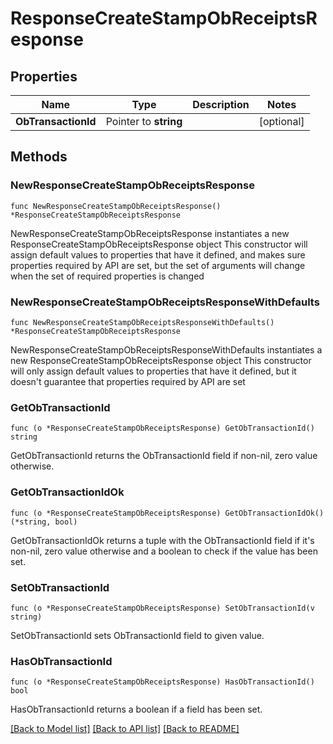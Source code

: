 # ResponseCreateStampObReceiptsResponse

## Properties

Name | Type | Description | Notes
------------ | ------------- | ------------- | -------------
**ObTransactionId** | Pointer to **string** |  | [optional] 

## Methods

### NewResponseCreateStampObReceiptsResponse

`func NewResponseCreateStampObReceiptsResponse() *ResponseCreateStampObReceiptsResponse`

NewResponseCreateStampObReceiptsResponse instantiates a new ResponseCreateStampObReceiptsResponse object
This constructor will assign default values to properties that have it defined,
and makes sure properties required by API are set, but the set of arguments
will change when the set of required properties is changed

### NewResponseCreateStampObReceiptsResponseWithDefaults

`func NewResponseCreateStampObReceiptsResponseWithDefaults() *ResponseCreateStampObReceiptsResponse`

NewResponseCreateStampObReceiptsResponseWithDefaults instantiates a new ResponseCreateStampObReceiptsResponse object
This constructor will only assign default values to properties that have it defined,
but it doesn't guarantee that properties required by API are set

### GetObTransactionId

`func (o *ResponseCreateStampObReceiptsResponse) GetObTransactionId() string`

GetObTransactionId returns the ObTransactionId field if non-nil, zero value otherwise.

### GetObTransactionIdOk

`func (o *ResponseCreateStampObReceiptsResponse) GetObTransactionIdOk() (*string, bool)`

GetObTransactionIdOk returns a tuple with the ObTransactionId field if it's non-nil, zero value otherwise
and a boolean to check if the value has been set.

### SetObTransactionId

`func (o *ResponseCreateStampObReceiptsResponse) SetObTransactionId(v string)`

SetObTransactionId sets ObTransactionId field to given value.

### HasObTransactionId

`func (o *ResponseCreateStampObReceiptsResponse) HasObTransactionId() bool`

HasObTransactionId returns a boolean if a field has been set.


[[Back to Model list]](../README.md#documentation-for-models) [[Back to API list]](../README.md#documentation-for-api-endpoints) [[Back to README]](../README.md)


